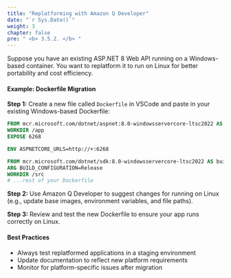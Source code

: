 ```yaml
---
title: "Replatforming with Amazon Q Developer"
date: "`r Sys.Date()`"
weight: 3
chapter: false
pre: " <b> 3.5.2. </b> "
---
```


Suppose you have an existing ASP.NET 8 Web API running on a Windows-based container. You want to replatform it to run on Linux for better portability and cost efficiency.

#### Example: Dockerfile Migration

**Step 1:** Create a new file called `Dockerfile` in VSCode and paste in your existing Windows-based Dockerfile:

```dockerfile
FROM mcr.microsoft.com/dotnet/aspnet:8.0-windowsservercore-ltsc2022 AS base
WORKDIR /app
EXPOSE 6268

ENV ASPNETCORE_URLS=http://+:6268

FROM mcr.microsoft.com/dotnet/sdk:8.0-windowsservercore-ltsc2022 AS build
ARG BUILD_CONFIGURATION=Release
WORKDIR /src
# ...rest of your Dockerfile
```

**Step 2:** Use Amazon Q Developer to suggest changes for running on Linux (e.g., update base images, environment variables, and file paths).

**Step 3:** Review and test the new Dockerfile to ensure your app runs correctly on Linux.

#### Best Practices
- Always test replatformed applications in a staging environment
- Update documentation to reflect new platform requirements
- Monitor for platform-specific issues after migration